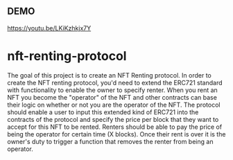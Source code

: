 ## DEMO
https://youtu.be/LKiKzhkjx7Y

# nft-renting-protocol

The goal of this project is to create an NFT Renting protocol. In order to create the NFT renting protocol, you'd need to extend the ERC721 standard with functionality to enable the owner to specify renter. When you rent an NFT you become the "operator" of the NFT and other contracts can base their logic on whether or not you are the operator of the NFT.
The protocol should enable a user to input this extended kind of ERC721 into the contracts of the protocol and specify the price per block that they want to accept for this NFT to be rented.
Renters should be able to pay the price of being the operator for certain time (X blocks). Once their rent is over it is the owner's duty to trigger a function that removes the renter from being an operator.
